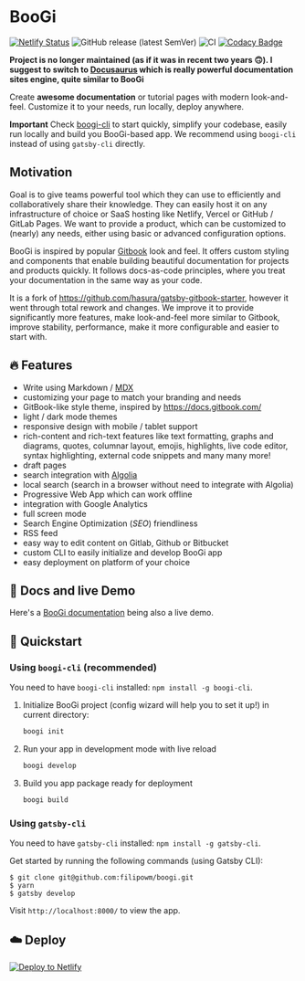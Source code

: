 # BooGi

[![Netlify Status](https://api.netlify.com/api/v1/badges/c0cec88f-db01-4c57-8b8d-782e07a9f73f/deploy-status)](https://app.netlify.com/sites/boogi/deploys)
![GitHub release (latest SemVer)](https://img.shields.io/github/v/release/filipowm/boogi)
![CI](https://github.com/filipowm/boogi/workflows/CI/badge.svg)
[![Codacy Badge](https://app.codacy.com/project/badge/Grade/d0d45783a9bb47058b574a8a42d736fd)](https://www.codacy.com/manual/matfilipowicz/BooGi?utm_source=github.com&amp;utm_medium=referral&amp;utm_content=filipowm/BooGi&amp;utm_campaign=Badge_Grade)

**Project is no longer maintained (as if it was in recent two years 🙃). I suggest to switch to [Docusaurus](https://docusaurus.io/) which is really
powerful documentation sites engine, quite similar to BooGi**

Create **awesome documentation** or tutorial pages with modern look-and-feel.
Customize it to your needs, run locally, deploy anywhere.

**Important** Check [boogi-cli](https://github.com/filipowm/boogi-cli) to start 
quickly, simplify your codebase, easily run locally and build you BooGi-based app. 
We recommend using `boogi-cli` instead of using `gatsby-cli` directly.

## Motivation

Goal is to give teams powerful tool which they can use to efficiently and
collaboratively share their knowledge. They can easily host it on any
infrastructure of choice or SaaS hosting like Netlify, Vercel or
GitHub / GitLab Pages. We want to provide a product, which can be customized
to (nearly) any needs, either using basic or advanced configuration options.

BooGi is inspired by popular [Gitbook](https://gitbook.com) look and feel.
It offers custom styling and components that enable building beautiful documentation
for projects and products quickly. It follows docs-as-code principles, where
you treat your documentation in the same way as your code.

It is a fork of https://github.com/hasura/gatsby-gitbook-starter, however
it went through total rework and changes. We improve it to provide significantly 
more features, make look-and-feel more similar to Gitbook, improve stability, 
performance, make it more configurable and easier to start with. 

## 🔥 Features

- Write using Markdown / [MDX](https://github.com/mdx-js/mdx)
- customizing your page to match your branding and needs
- GitBook-like style theme, inspired by https://docs.gitbook.com/
- light / dark mode themes
- responsive design with mobile / tablet support
- rich-content and rich-text features like text formatting, graphs and diagrams, 
  quotes, columnar layout, emojis, highlights, live code editor, 
  syntax highlighting, external code snippets and many many more!
- draft pages
- search integration with [Algolia](https://www.algolia.com/)
- local search (search in a browser without need to integrate with Algolia)
- Progressive Web App which can work offline
- integration with Google Analytics
- full screen mode
- Search Engine Optimization (_SEO_) friendliness
- RSS feed
- easy way to edit content on Gitlab, Github or Bitbucket
- custom CLI to easily initialize and develop BooGi app
- easy deployment on platform of your choice

## 🔗 Docs and live Demo

Here's a [BooGi documentation](https://boogi.netlify.app) being
also a live demo.

## 🚀 Quickstart

### Using `boogi-cli` (recommended)

You need to have `boogi-cli` installed: `npm install -g boogi-cli`.

1. Initialize BooGi project (config wizard will help you to 
   set it up!) in current directory:
   ```bash
   boogi init
   ```

2. Run your app in development mode with live reload
   ```bash
   boogi develop
   ```

3. Build you app package ready for deployment
   ```bash
   boogi build
   ```

### Using `gatsby-cli`

You need to have `gatsby-cli` installed: `npm install -g gatsby-cli`.

Get started by running the following commands (using Gatsby CLI):

```
$ git clone git@github.com:filipowm/boogi.git
$ yarn
$ gatsby develop
```

Visit `http://localhost:8000/` to view the app.

## ☁️ Deploy

[![Deploy to Netlify](https://www.netlify.com/img/deploy/button.svg)](https://app.netlify.com/start/deploy?repository=https://github.com/filipowm/boogi)
